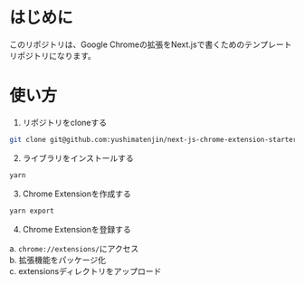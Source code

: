 # はじめに
このリポジトリは、Google Chromeの拡張をNext.jsで書くためのテンプレートリポジトリになります。

# 使い方

1. リポジトリをcloneする

```bash
git clone git@github.com:yushimatenjin/next-js-chrome-extension-starterkit.git
```

2. ライブラリをインストールする

```bash
yarn
```

3. Chrome Extensionを作成する

```bash
yarn export
```

4. Chrome Extensionを登録する

  a. `chrome://extensions/`にアクセス  
  b. 拡張機能をパッケージ化  
  c. extensionsディレクトリをアップロード  



